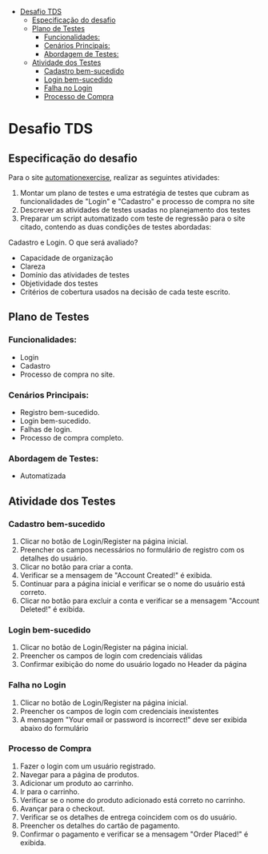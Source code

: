 - [Desafio TDS](#desafio-tds)
  - [Especificação do desafio](#especificação-do-desafio)
  - [Plano de Testes](#plano-de-testes)
    - [Funcionalidades:](#funcionalidades)
    - [Cenários Principais:](#cenários-principais)
    - [Abordagem de Testes:](#abordagem-de-testes)
  - [Atividade dos Testes](#atividade-dos-testes)
    - [Cadastro bem-sucedido](#cadastro-bem-sucedido)
    - [Login bem-sucedido](#login-bem-sucedido)
    - [Falha no Login](#falha-no-login)
    - [Processo de Compra](#processo-de-compra)

# Desafio TDS

## Especificação do desafio
Para o site  [automationexercise](https://www.automationexercise.com/), realizar as seguintes atividades: 

1. Montar um plano de testes e uma estratégia de testes que cubram as funcionalidades de "Login" e "Cadastro" e processo de compra no site 
2. Descrever as atividades de testes usadas no planejamento dos testes 
3. Preparar um script automatizado com teste de regressão para o site citado, contendo as duas condições de testes abordadas: 

Cadastro e Login. O que será avaliado? 
- Capacidade de organização
- Clareza
- Domínio das atividades de testes
- Objetividade dos testes
- Critérios de cobertura usados na decisão de cada teste escrito.

## Plano de Testes

### Funcionalidades:
- Login 
- Cadastro
- Processo de compra no site.

### Cenários Principais:
- Registro bem-sucedido.
- Login bem-sucedido.
- Falhas de login.
- Processo de compra completo.

### Abordagem de Testes:
-  Automatizada

## Atividade dos Testes

### Cadastro bem-sucedido

  1. Clicar no botão de Login/Register na página inicial.
  2. Preencher os campos necessários no formulário de registro com os detalhes do usuário.
  3. Clicar no botão para criar a conta.
  4. Verificar se a mensagem de "Account Created!" é exibida.
  5. Continuar para a página inicial e verificar se o nome do usuário está correto.
  6. Clicar no botão para excluir a conta e verificar se a mensagem "Account Deleted!" é exibida.
### Login bem-sucedido
  1. Clicar no botão de Login/Register na página inicial.
  2. Preencher os campos de login com credenciais válidas
  3. Confirmar exibição do nome do usuário logado no Header da página
### Falha no Login
  1. Clicar no botão de Login/Register na página inicial.
  2. Preencher os campos de login com credenciais inexistentes
  3. A mensagem "Your email or password is incorrect!" deve ser exibida abaixo do formulário
### Processo de Compra 
  1. Fazer o login com um usuário registrado.
  2. Navegar para a página de produtos.
  3. Adicionar um produto ao carrinho.
  4. Ir para o carrinho.
  5. Verificar se o nome do produto adicionado está correto no carrinho.
  6. Avançar para o checkout. 
  7. Verificar se os detalhes de entrega coincidem com os do usuário.
  8. Preencher os detalhes do cartão de pagamento.
  9. Confirmar o pagamento e verificar se a mensagem "Order Placed!" é exibida.
